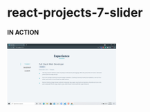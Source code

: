 # react-projects-7-slider

#### IN ACTION

<img src="https://github.com/pras75299/react-tabs/blob/master/src/application-preview.png" width="50%" height="50%"/>

